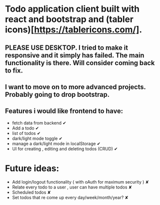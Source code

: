 # Todo application client built with react and bootstrap and (tabler icons)[https://tablericons.com/].

## PLEASE USE DESKTOP. I tried to make it responsive and it simply has failed. The main functionality is there. Will consider coming back to fix.

## I want to move on to more advanced projects. Probably going to drop bootstrap.

## Features i would like frontend to have:

- fetch data from backend ✔
- Add a todo ✔
- list of todos ✔
- dark/light mode toggle ✔
- manage a dark/light mode in localStorage ✔
- UI for creating , editing and deleting todos (CRUD) ✔

# Future ideas:

- Add login/logout functionality ( with oAuth for maximum security ) ✘
- Relate every todo to a user , user can have multiple todos ✘
- Scheduled todos ✘
- Set todos that re come up every day/week/month/year? ✘
